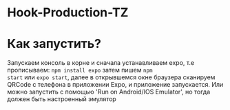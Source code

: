 # Hook-Production-TZ

# Как запустить?
Запускаем консоль в корне и сначала устанавливаем expo, т.е прописываем: 
<code>npm install expo</code> 
затем пишем <code>npm start</code> или <code>expo start</code>, далее в открывшемся окне браузера сканируем QRCode с 
телефона в приложении Expo, и приложение запускается. Или можно запустить с помощью 'Run on Android/IOS Emulator', но тогда должен быть настроенный эмулятор
